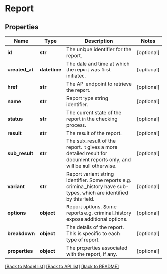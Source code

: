 # Report

## Properties
Name | Type | Description | Notes
------------ | ------------- | ------------- | -------------
**id** | **str** | The unique identifier for the report. | [optional] 
**created_at** | **datetime** | The date and time at which the report was first initiated. | [optional] 
**href** | **str** | The API endpoint to retrieve the report. | [optional] 
**name** | **str** | Report type string identifier. | [optional] 
**status** | **str** | The current state of the report in the checking process. | [optional] 
**result** | **str** | The result of the report. | [optional] 
**sub_result** | **str** | The sub_result of the report. It gives a more detailed result for document reports only, and will be null otherwise. | [optional] 
**variant** | **str** | Report variant string identifier. Some reports e.g. criminal_history have sub-types, which are identified by this field. | [optional] 
**options** | **object** | Report options. Some reports e.g. criminal_history expose additional options. | [optional] 
**breakdown** | **object** | The details of the report. This is specific to each type of report. | [optional] 
**properties** | **object** | The properties associated with the report, if any. | [optional] 

[[Back to Model list]](../README.md#documentation-for-models) [[Back to API list]](../README.md#documentation-for-api-endpoints) [[Back to README]](../README.md)


